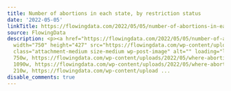 ```yaml
---
title: Number of abortions in each state, by restriction status
date: '2022-05-05'
linkTitle: https://flowingdata.com/2022/05/05/number-of-abortions-in-each-state-by-restriction-status/
source: FlowingData
description: <p><a href="https://flowingdata.com/2022/05/05/number-of-abortions-in-each-state-by-restriction-status/"><img
  width="750" height="427" src="https://flowingdata.com/wp-content/uploads/2022/05/where-abortions-750x427.png"
  class="attachment-medium size-medium wp-post-image" alt="" loading="lazy" srcset="https://flowingdata.com/wp-content/uploads/2022/05/where-abortions-750x427.png
  750w, https://flowingdata.com/wp-content/uploads/2022/05/where-abortions-1090x621.png
  1090w, https://flowingdata.com/wp-content/uploads/2022/05/where-abortions-210x120.png
  210w, https://flowingdata.com/wp-content/upload ...
disable_comments: true
---
```

<p><a href="https://flowingdata.com/2022/05/05/number-of-abortions-in-each-state-by-restriction-status/"><img width="750" height="427" src="https://flowingdata.com/wp-content/uploads/2022/05/where-abortions-750x427.png" class="attachment-medium size-medium wp-post-image" alt="" loading="lazy" srcset="https://flowingdata.com/wp-content/uploads/2022/05/where-abortions-750x427.png 750w, https://flowingdata.com/wp-content/uploads/2022/05/where-abortions-1090x621.png 1090w, https://flowingdata.com/wp-content/uploads/2022/05/where-abortions-210x120.png 210w, https://flowingdata.com/wp-content/upload ...